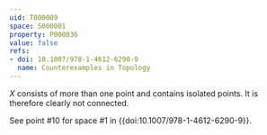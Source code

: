 ```yaml
---
uid: T000009
space: S000001
property: P000036
value: false
refs:
- doi: 10.1007/978-1-4612-6290-9
  name: Counterexamples in Topology
---
```


$X$ consists of more than one point and contains isolated points.  It is therefore clearly not connected.

See point #10 for space #1 in {{doi:10.1007/978-1-4612-6290-9}}.
